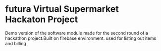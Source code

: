 # futura Virtual Supermarket Hackaton Project
 Demo version of the software module made for the second round of a hackathon project.Built on firebase environment. used for listing out items and billing
